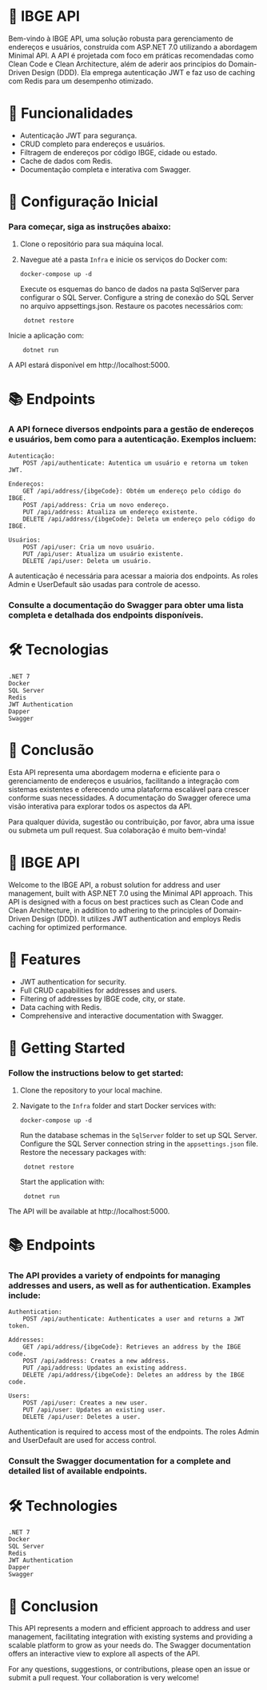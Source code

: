 # 🚀 IBGE API

Bem-vindo à IBGE API, uma solução robusta para gerenciamento de endereços e usuários, construída com ASP.NET 7.0 utilizando a abordagem Minimal API. A API é projetada com foco em práticas recomendadas como Clean Code e Clean Architecture, além de aderir aos princípios do Domain-Driven Design (DDD). Ela emprega autenticação JWT e faz uso de caching com Redis para um desempenho otimizado.

# 🌟 Funcionalidades

- Autenticação JWT para segurança.
- CRUD completo para endereços e usuários.
- Filtragem de endereços por código IBGE, cidade ou estado.
- Cache de dados com Redis.
- Documentação completa e interativa com Swagger.

# 🚀 Configuração Inicial

### Para começar, siga as instruções abaixo:

1. Clone o repositório para sua máquina local.
2. Navegue até a pasta `Infra` e inicie os serviços do Docker com:
 
       docker-compose up -d 
   
    Execute os esquemas do banco de dados na pasta SqlServer para configurar o SQL Server.
    Configure a string de conexão do SQL Server no arquivo appsettings.json.
    Restaure os pacotes necessários com:

        dotnet restore 

Inicie a aplicação com:

        dotnet run 

A API estará disponível em http://localhost:5000.

# 📚 Endpoints

### A API fornece diversos endpoints para a gestão de endereços e usuários, bem como para a autenticação. Exemplos incluem:

    Autenticação:
        POST /api/authenticate: Autentica um usuário e retorna um token JWT.

    Endereços:
        GET /api/address/{ibgeCode}: Obtém um endereço pelo código do IBGE.
        POST /api/address: Cria um novo endereço.
        PUT /api/address: Atualiza um endereço existente.
        DELETE /api/address/{ibgeCode}: Deleta um endereço pelo código do IBGE.

    Usuários:
        POST /api/user: Cria um novo usuário.
        PUT /api/user: Atualiza um usuário existente.
        DELETE /api/user: Deleta um usuário.

A autenticação é necessária para acessar a maioria dos endpoints. As roles Admin e UserDefault são usadas para controle de acesso.

### Consulte a documentação do Swagger para obter uma lista completa e detalhada dos endpoints disponíveis.

# 🛠️ Tecnologias

    .NET 7
    Docker
    SQL Server
    Redis
    JWT Authentication
    Dapper
    Swagger

# 📖 Conclusão

Esta API representa uma abordagem moderna e eficiente para o gerenciamento de endereços e usuários, facilitando a integração com sistemas existentes e oferecendo uma plataforma escalável para crescer conforme suas necessidades. A documentação do Swagger oferece uma visão interativa para explorar todos os aspectos da API.

Para qualquer dúvida, sugestão ou contribuição, por favor, abra uma issue ou submeta um pull request. Sua colaboração é muito bem-vinda!


# 🚀 IBGE API

Welcome to the IBGE API, a robust solution for address and user management, built with ASP.NET 7.0 using the Minimal API approach. This API is designed with a focus on best practices such as Clean Code and Clean Architecture, in addition to adhering to the principles of Domain-Driven Design (DDD). It utilizes JWT authentication and employs Redis caching for optimized performance.

# 🌟 Features

- JWT authentication for security.
- Full CRUD capabilities for addresses and users.
- Filtering of addresses by IBGE code, city, or state.
- Data caching with Redis.
- Comprehensive and interactive documentation with Swagger.

# 🚀 Getting Started

### Follow the instructions below to get started:

1. Clone the repository to your local machine.
2. Navigate to the `Infra` folder and start Docker services with:

       docker-compose up -d

   Run the database schemas in the `SqlServer` folder to set up SQL Server.
   Configure the SQL Server connection string in the `appsettings.json` file.
   Restore the necessary packages with:

        dotnet restore

   Start the application with:

        dotnet run

The API will be available at http://localhost:5000.

# 📚 Endpoints

### The API provides a variety of endpoints for managing addresses and users, as well as for authentication. Examples include:

    Authentication:
        POST /api/authenticate: Authenticates a user and returns a JWT token.

    Addresses:
        GET /api/address/{ibgeCode}: Retrieves an address by the IBGE code.
        POST /api/address: Creates a new address.
        PUT /api/address: Updates an existing address.
        DELETE /api/address/{ibgeCode}: Deletes an address by the IBGE code.

    Users:
        POST /api/user: Creates a new user.
        PUT /api/user: Updates an existing user.
        DELETE /api/user: Deletes a user.

Authentication is required to access most of the endpoints. The roles Admin and UserDefault are used for access control.

### Consult the Swagger documentation for a complete and detailed list of available endpoints.

# 🛠️ Technologies

    .NET 7
    Docker
    SQL Server
    Redis
    JWT Authentication
    Dapper
    Swagger

# 📖 Conclusion

This API represents a modern and efficient approach to address and user management, facilitating integration with existing systems and providing a scalable platform to grow as your needs do. The Swagger documentation offers an interactive view to explore all aspects of the API.

For any questions, suggestions, or contributions, please open an issue or submit a pull request. Your collaboration is very welcome!
